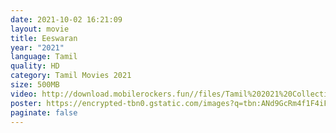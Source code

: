 ```yaml
---
date: 2021-10-02 16:21:09
layout: movie
title: Eeswaran
year: "2021"
language: Tamil
quality: HD
category: Tamil Movies 2021
size: 500MB
video: http://download.mobilerockers.fun//files/Tamil%202021%20Collection/Eeswaran%20(2021)/Eeswaran%20(2021)%20Full%20Movies/Eeswaran%20(2021)%20HDRip/Eeswaran%20(2021)%20HDRip%20Single%20Part.mp4
poster: https://encrypted-tbn0.gstatic.com/images?q=tbn:ANd9GcRm4f1F4iF1HjkUFcNN4AxAelzy5Powyu3evw&usqp=CAU
paginate: false
---
```

